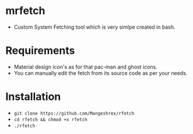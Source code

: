 
# mrfetch

- Custom System Fetching tool which is very simlpe created in bash. 

# Requirements 
- Material design icon's as for that pac-man and ghost icons. 
- You can manually edit the fetch from its source code as per your needs. 

# Installation 
- ```git clone https://github.com/Mangeshrex/rfetch ```
- ```cd rfetch && chmod +x rfetch```
- ```./rfetch```


